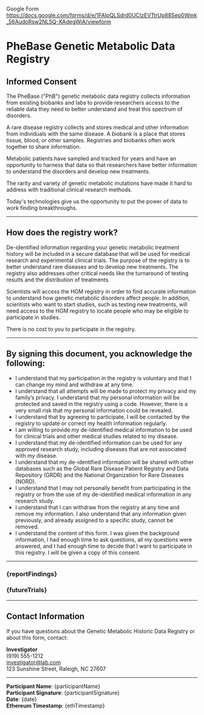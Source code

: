 Google Form https://docs.google.com/forms/d/e/1FAIpQLSdrd0UCIzEVTtrUp88Sep0Wmk_56AudoRsw2NL5Q-XAdegWiA/viewform 

# PheBase Genetic Metabolic Data Registry  
## Informed Consent  

The PheBase ("PhB") genetic metabolic data registry collects information from existing biobanks and labs to provide researchers access to the reliable data they need to better understand and treat this spectrum of disorders.  

A rare disease registry collects and stores medical and other information from individuals with the same disease. A biobank is a place that stores tissue, blood, or other samples. Registries and biobanks often work together to share information.  

Metabolic patients have sampled and tracked for years and have an opportunity to harness that data so that researchers have better information to understand the disorders and develop new treatments.  

The rarity and variety of genetic metabolic mutations have made it hard to address with traditional clinical research methods.  

Today's technologies give us the opportunity to put the power of data to work finding breakthroughs.  

---

## How does the registry work?  

De-identified information regarding your genetic metabolic treatment history will be included in a secure database that will be used for medical research and experimental clinical trials. The purpose of the registry is to better understand rare diseases and to develop new treatments. The registry also addresses other critical needs like the turnaround of testing results and the distribution of treatments.  

Scientists will access the HGM registry in order to find accurate information to understand how genetic metabolic disorders affect people. In addition, scientists who want to start studies, such as testing new treatments, will need access to the HGM registry to locate people who may be eligible to participate in studies.  

There is no cost to you to participate in the registry.  

---

## By signing this document, you acknowledge the following:  

- I understand that my participation in the registry is voluntary and that I can change my mind and withdraw at any time.  
- I understand that all attempts will be made to protect my privacy and my family’s privacy. I understand that my personal information will be protected and saved in the registry using a code. However, there is a very small risk that my personal information could be revealed.  
- I understand that by agreeing to participate, I will be contacted by the registry to update or correct my health information regularly.  
- I am willing to provide my de-identified medical information to be used for clinical trials and other medical studies related to my disease.  
- I understand that my de-identified information can be used for any approved research study, including diseases that are not associated with my disease.  
- I understand that my de-identified information will be shared with other databases such as the Global Rare Disease Patient Registry and Data Repository (GRDR) and the National Organization for Rare Diseases (NORD).  
- I understand that I may not personally benefit from participating in the registry or from the use of my de-identified medical information in any research study.  
- I understand that I can withdraw from the registry at any time and remove my information. I also understand that any information given previously, and already assigned to a specific study, cannot be removed.  
- I understand the content of this form. I was given the background information, I had enough time to ask questions, all my questions were answered, and I had enough time to decide that I want to participate in this registry. I will be given a copy of this consent.  

---

### {reportFindings}  

### {futureTrials}  

---

## Contact Information  

If you have questions about the Genetic Metabolic Historic Data Registry or about this form, contact:  

**Investigator**  
(919) 555-1212  
[investigator@lab.com](mailto:investigator@lab.com)  
123 Sunshine Street, Raleigh, NC 27607  

---

**Participant Name**: {participantName}  
**Participant Signature**: {participantSignature}  
**Date**: {date}  
**Ethereum Timestamp**: {ethTimestamp}  
